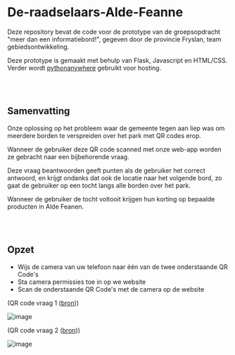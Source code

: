 # De-raadselaars-Alde-Feanne
Deze repository bevat de code voor de prototype van de groepsopdracht "meer dan een informatiebord!", gegeven door de provincie Fryslan, team gebiedsontwikkeling.

Deze prototype is gemaakt met behulp van Flask, Javascript en HTML/CSS. Verder wordt [pythonanywhere](https://www.pythonanywhere.com/) gebruikt voor hosting.

<br>
<br>

## Samenvatting
Onze oplossing op het probleem waar de gemeente tegen aan liep was om meerdere borden te verspreiden over het park met QR codes erop. 

Wanneer de gebruiker deze QR code scanned met onze web-app worden ze gebracht naar een bijbehorende vraag.

Deze vraag beantwoorden geeft punten als de gebruiker het correct antwoord, en krijgt ondanks dat ook de locatie naar het volgende bord, zo gaat de gebruiker op een tocht langs alle borden over het park.

Wanneer de gebruiker de tocht voltooit krijgen hun korting op bepaalde producten in Alde Feanen.

<br>
<br>

## Opzet
- Wijs de camera van uw telefoon naar één van de twee onderstaande QR Code's
- Sta camera permissies toe in op we website
- Scan de onderstaande QR Code's met de camera op de website

(QR code vraag 1 ([bron](https://aldefeanentest.pythonanywhere.com/VRAAG1META)))

![image](https://github.com/user-attachments/assets/1e55d34e-e032-499f-a01f-68c40ddea9e4)


(QR code vraag 2 ([bron](https://aldefeanentest.pythonanywhere.com/VRAAG2META)))

![image](https://github.com/user-attachments/assets/0f2bfce2-144f-43e2-aa8f-8d1dc45f5c78)


